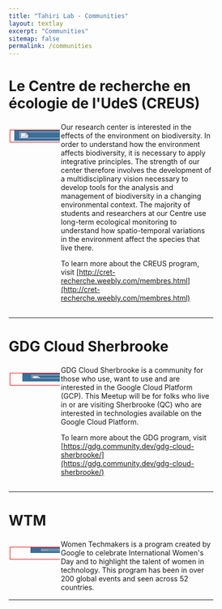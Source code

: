 ```yaml
---
title: "Tahiri Lab - Communities"
layout: textlay
excerpt: "Communities"
sitemap: false
permalink: /communities
---
```


<style>
* {
  box-sizing: border-box;
}

/* Create two unequal columns that floats next to each other */
.column {
  float: left;
  padding: 2px;
}

.left {
  width: 25%;
}

.right {
  width: 75%;
}

/* Clear floats after the columns */
.row:after {
  content: "";
  display: table;
  clear: both;
}
  
  
 .frame {
    height: 25px;      /* equals max image height */
    width: 160px;
    border: 1px solid red;
    white-space: nowrap;
    
    text-align: center; margin: 1em 0;
}

.helper {
    display: inline-block;
    height: 100%;
    vertical-align: middle;
}

img {
    background: #3A6F9A;
    vertical-align: middle;
    max-height: 25px;
    max-width: 160px;
}
</style>

# Le Centre de recherche en écologie de l'UdeS (CREUS) 

<div class="row clearfix">
  <div class="column left">
    <div class=frame>
  <img src="{{ site.url }}{{ site.baseurl }}/images/logopic/logo_creus.jpg" class="img-responsive" width="90%" style="padding: 3px; float: middle" />
    </div>
  </div>
  <div class="column right">
Our research center is interested in the effects of the environment on biodiversity. In order to understand how the environment affects biodiversity, it is necessary to apply integrative principles. The strength of our center therefore involves the development of a multidisciplinary vision necessary to develop tools for the analysis and management of biodiversity in a changing environmental context. The majority of students and researchers at our Centre use long-term ecological monitoring to understand how spatio-temporal variations in the environment affect the species that live there.

To learn more about the CREUS program, visit [http://cret-recherche.weebly.com/membres.html](http://cret-recherche.weebly.com/membres.html)
</div>
</div>

<hr>


# GDG Cloud Sherbrooke 

<div class="row clearfix">
  <div class="column left">
    <div class=frame>
  <img src="{{ site.url }}{{ site.baseurl }}/images/logopic/logo_gdg.png" class="img-responsive" width="70%" style="padding: 3px; float: middle" />
    </div>
   </div>
  <div class="column right">
  GDG Cloud Sherbrooke is a community for those who use, want to use and are interested in the Google Cloud Platform (GCP). This Meetup will be for folks who live in or are visiting Sherbrooke (QC) who are interested in technologies available on the Google Cloud Platform.
  
  To learn more about the GDG program, visit [https://gdg.community.dev/gdg-cloud-sherbrooke/](https://gdg.community.dev/gdg-cloud-sherbrooke/)
</div>
</div>

<hr>

# WTM

<div class="row clearfix">
  <div class="column left">
    <div class=frame>
  <img src="{{ site.url }}{{ site.baseurl }}/images/logopic/logo_WTM.png" class="img-responsive" width="50%" style="padding: 3px; float: middle" />
    </div>
   </div>
  <div class="column right">
  Women Techmakers is a program created by Google to celebrate International Women's Day and to highlight the talent of women in technology. This program has been in over 200 global events and seen across 52 countries.

</div>
</div>

<hr>
